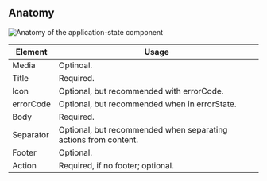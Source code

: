 ## Anatomy

![Anatomy of the application-state component](/assets/components/application-state/application-state-anatomy-page.png)

| Element          | Usage                                           |
|------------------|-------------------------------------------------|
| Media            | Optinoal.                                       |
| Title            | Required.                                       |
| Icon             | Optional, but recommended with errorCode.        |
| errorCode        | Optional, but recommended when in errorState.        |
| Body             | Required.        |
| Separator        | Optional, but recommended when separating actions from content.        |
| Footer           | Optional.        |
| Action           | Required, if no footer; optional.        |